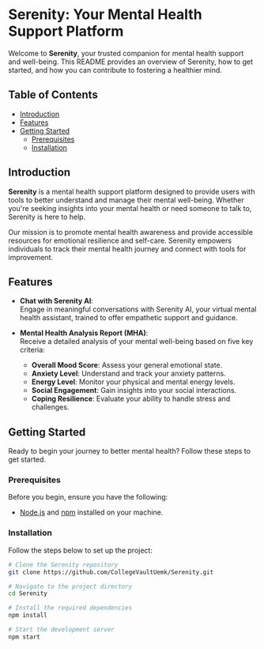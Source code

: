 # Serenity: Your Mental Health Support Platform

Welcome to **Serenity**, your trusted companion for mental health support and well-being. This README provides an overview of Serenity, how to get started, and how you can contribute to fostering a healthier mind.

## Table of Contents

- [Introduction](#introduction)
- [Features](#features)
- [Getting Started](#getting-started)
  - [Prerequisites](#prerequisites)
  - [Installation](#installation)

## Introduction

**Serenity** is a mental health support platform designed to provide users with tools to better understand and manage their mental well-being. Whether you're seeking insights into your mental health or need someone to talk to, Serenity is here to help.

Our mission is to promote mental health awareness and provide accessible resources for emotional resilience and self-care. Serenity empowers individuals to track their mental health journey and connect with tools for improvement.

## Features

- **Chat with Serenity AI**:  
  Engage in meaningful conversations with Serenity AI, your virtual mental health assistant, trained to offer empathetic support and guidance.

- **Mental Health Analysis Report (MHA)**:  
  Receive a detailed analysis of your mental well-being based on five key criteria:
  - **Overall Mood Score**: Assess your general emotional state.
  - **Anxiety Level**: Understand and track your anxiety patterns.
  - **Energy Level**: Monitor your physical and mental energy levels.
  - **Social Engagement**: Gain insights into your social interactions.
  - **Coping Resilience**: Evaluate your ability to handle stress and challenges.

## Getting Started

Ready to begin your journey to better mental health? Follow these steps to get started.

### Prerequisites

Before you begin, ensure you have the following:

- [Node.js](https://nodejs.org/) and [npm](https://www.npmjs.com/) installed on your machine.

### Installation

Follow the steps below to set up the project:

```bash
# Clone the Serenity repository
git clone https://github.com/CollegeVaultUemk/Serenity.git

# Navigate to the project directory
cd Serenity

# Install the required dependencies
npm install

# Start the development server
npm start
